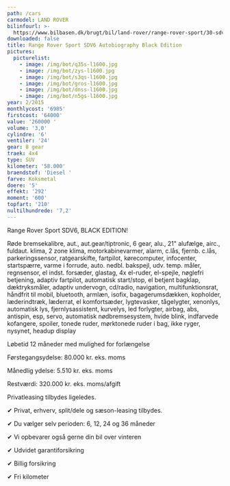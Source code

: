 ```yaml
---
path: /cars
carmodel: LAND ROVER
bilinfourl: >-
  https://www.bilbasen.dk/brugt/bil/land-rover/range-rover-sport/30-sdv6-hse-dynamic-aut-5d/4052082
downloaded: false
title: Range Rover Sport SDV6 Autobiography Black Edition
pictures:
  picturelist:
    - image: /img/bot/q35s-l1600.jpg
    - image: /img/bot/zys-l1600.jpg
    - image: /img/bot/s3qs-l1600.jpg
    - image: /img/bot/gros-l1600.jpg
    - image: /img/bot/dnss-l1600.jpg
    - image: /img/bot/n5gs-l1600.jpg
year: 2/2015
monthlycost: '6985'
firstcost: '64000'
value: '260000 '
volume: '3,0'
cylindre: '6'
ventiler: '24'
gear: 8 gear
traek: 4x4
type: SUV
kilometer: '58.000'
braendstof: 'Diesel '
farve: Koksmetal
doere: '5'
effekt: '292'
moment: '600'
topfart: '210'
nultilhundrede: '7,2'
---
```

Range Rover Sport SDV6, BLACK EDITION!

Røde bremsekalibre, aut., aut.gear/tiptronic, 6 gear, alu., 21" alufælge, airc., fuldaut. klima, 2 zone klima, motorkabinevarmer, alarm, c.lås, fjernb. c.lås, parkeringssensor, ratgearskifte, fartpilot, kørecomputer, infocenter, startspærre, varme i forrude, auto. nedbl. bakspejl, udv. temp. måler, regnsensor, el indst. forsæder, glastag, 4x el-ruder, el-spejle, nøglefri betjening, adaptiv fartpilot, automatisk start/stop, el betjent bagklap, dæktryksmåler, adaptiv undervogn, cd/radio, navigation, multifunktionsrat, håndfrit til mobil, bluetooth, armlæn, isofix, bagagerumsdækken, kopholder, læderindtræk, læderrat, el komfortsæder, lygtevasker, tågelygter, xenonlys, automatisk lys, fjernlysassistent, kurvelys, led forlygter, airbag, abs, antispin, esp, servo, automatisk nødbremsesystem, hvide blink, indfarvede kofangere, spoiler, tonede ruder, mørktonede ruder i bag, ikke ryger, nysynet, headup display

Løbetid 12 måneder med mulighed for forlængelse 

Førstegangsydelse: 80.000 kr. eks. moms 

Månedlig ydelse: 5.510 kr. eks. moms

Restværdi: 320.000 kr. eks. moms/afgift

Privatleasing tilbydes ligeledes.

✔ Privat, erhverv, split/dele og sæson-leasing tilbydes. 

✔ Du vælger selv perioden: 6, 12, 24 og 36 måneder

✔ Vi opbevarer også gerne din bil over vinteren 

✔ Udvidet garantiforsikring   

✔ Billig forsikring 

✔ Fri kilometer

